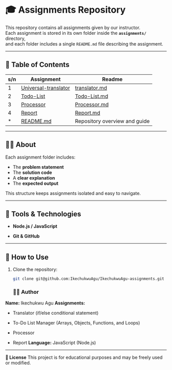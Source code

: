 
# 🎓 Assignments Repository

This repository contains all assignments given by our instructor.  
Each assignment is stored in its own folder inside the **`assignments/`** directory,  
and each folder includes a single `README.md` file describing the assignment.

---

## 📘 Table of Contents

|s/n| Assignment |  Readme |
|------|-------------|--------------|
|1| [Universal-translator](./Assignments/translator/Universal-translator.js) |[translator.md](./Assignments/translator/README.md)
|2| [Todo-List](./Assignments/todoList/todoList.js) |[Todo-List.md](./Assignments/todoList/README.md) 
|3| [Processor](./Assignments/processor/processor.js) | [Processor.md](./Assignments/processor/README.md)|
|4|[Report](./Assignments/report/report.js) | [Report.md](./Assignments/report/README.md) |
|*| [README.md](./README.md) | Repository overview and guide |

---

## 🧑‍🏫 About

Each assignment folder includes:

- The **problem statement**
- The **solution code**
- A **clear explanation**
- The **expected output**

This structure keeps assignments isolated and easy to navigate.

---

## 🧰 Tools & Technologies

- **Node.js / JavaScript**
  
- **Git & GitHub**

---

## 🚀 How to Use

1. Clone the repository:
  
   ```bash
   git clone git@github.com:IkechukwuAgu/IkechukwuAgu-assignments.git
   ```

   ### 👨‍💻 Author

**Name:** Ikechukwu Agu
**Assignments:**

- Translator (if/else conditional statement)

- To-Do List Manager (Arrays, Objects, Functions, and Loops)
  
- Processor

- Report
**Language:** JavaScript (Node.js)

---
**🪪 License**
This project is for educational purposes and may be freely used or modified.
